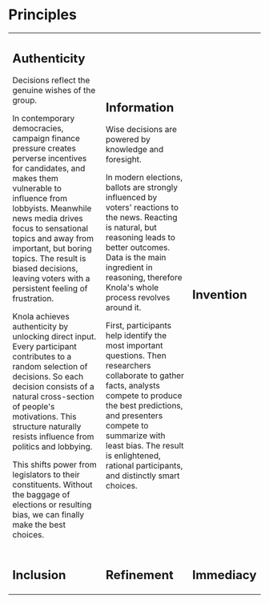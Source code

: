 # Principles

<table class="table">
<tr>
<td>
<h2>Authenticity</h2>

<p>Decisions reflect the genuine wishes of the group.</p>

<p>In contemporary democracies, campaign finance pressure creates perverse incentives for candidates, and makes them vulnerable to influence from lobbyists. Meanwhile news media drives focus to sensational topics and away from important, but boring topics. The result is biased decisions, leaving voters with a persistent feeling of frustration.</p>

<p>Knola achieves authenticity by unlocking direct input. Every participant contributes to a random selection of decisions. So each decision consists of a natural cross-section of people's motivations. This structure naturally resists influence from politics and lobbying.</p>

<p>This shifts power from legislators to their constituents. Without the baggage of elections or resulting bias, we can finally make the best choices.</p>
</td>
<td>
<h2>Information</h2>

<p>Wise decisions are powered by knowledge and foresight.</p>

<p>In modern elections, ballots are strongly influenced by voters' reactions to the news. Reacting is natural, but reasoning leads to better outcomes. Data is the main ingredient in reasoning, therefore Knola's whole process revolves around it.</p>

<p>First, participants help identify the most important questions. Then researchers collaborate to gather facts, analysts compete to produce the best predictions, and presenters compete to summarize with least bias. The result is enlightened, rational participants, and distinctly smart choices.</p>
</td>
<td>
<h2>Invention</h2>
</td>
</tr>
<tr>
<td>
<h2>Inclusion</h2>
</td>
<td>
<h2>Refinement</h2>
</td>
<td>
<h2>Immediacy</h2>
</td>
</tr>
</table>